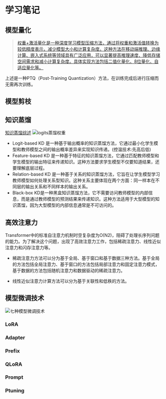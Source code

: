 # 学习笔记

## 模型量化

> [权重+激活量化是一种深度学习模型压缩方法，通过将权重和激活值转换为较低精度表示，减少模型大小和计算复杂度。这种方法在移动端推理、边缘计算、嵌入式系统等领域具有广泛应用，可以显著提高推理速度、降低存储空间需求和减小计算复杂度。具体实现方法包括二值化量化、8位量化、自适应量化等。](https://mp.weixin.qq.com/s?__biz=MzI1MjQ2OTQ3Ng==&mid=2247642336&idx=1&sn=87746fb00404df4d5545159f7b9e523d&chksm=e9efa56bde982c7d8b1db9b2634c91637470cd479ad8213d497a22d2a4d794aabe97ab3c111e&scene=27)

上述是一种PTQ（Post-Training Quantization）方法，在训练完成后进行压缩而无需再次训练。
## 模型剪枝


## 知识蒸馏
[知识蒸馏综述](https://cloud.tencent.com/developer/article/1814300)
![logits蒸馏权重](LLM1.assets/image.jpg)

- Logit-based KD 是一种基于输出概率的知识蒸馏方法，它通过最小化学生模型和教师模型之间的输出概率差异来实现知识传递。(控温技术:先高后低)
- Feature-based KD 是一种基于特征的知识蒸馏方法，它通过匹配教师模型和学生模型的输出特征来传递知识。这种方法要求学生模型不仅要知道结果，还要理解底层过程。
- Relation-based KD 是一种基于关系的知识蒸馏方法，它旨在让学生模型学习教师模型如何处理关系型知识。这种关系主要体现在两个方面：同一样本在不同层的输出关系和不同样本的输出关系。
- Black-box KD是一种黑盒知识蒸馏方法，它不需要访问教师模型的内部信息，而是通过教师模型的预测结果来传递知识。这种方法适用于大型模型的知识蒸馏，因为大型模型的内部信息通常是不可访问的。

## 高效注意力

Transformer中的标准自注意力机制时空复杂度为O(N2)，阻碍了处理长序列问题的能力。为了解决这个问题，出现了高效注意力工作，包括稀疏注意力、线性近似注意力和闪存注意力等。
- 稀疏注意力方法可以分为基于全局、基于窗口和基于数据三种方法。基于全局的方法包括全局注意力、基于窗口的方法包括局部注意力和固定注意力模式，基于数据的方法包括随机注意力和数据驱动的稀疏注意力。

- 线性近似注意力计算方法可以分为基于关联性和低秩的方法。

## 模型微调技术

![七种模型微调技术](LLM1.assets/a68b9326cacef89ee7185eda61030514.png)

###  LoRA

### Adapter

### Prefix

### QLoRA

### Prompt

### Ptuning



